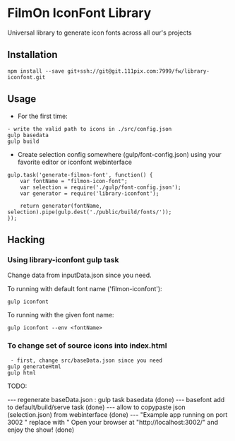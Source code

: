 # FilmOn IconFont Library

Universal library to generate icon fonts across all our's projects

## Installation

```
npm install --save git+ssh://git@git.111pix.com:7999/fw/library-iconfont.git
```

## Usage

 - For the first time:
 ```
 - write the valid path to icons in ./src/config.json
 gulp basedata
 gulp build
 ```


 - Create selection config somewhere (gulp/font-config.json) using your favorite editor or iconfont webinterface

```
gulp.task('generate-filmon-font', function() {
	var fontName = "filmon-icon-font";
    var selection = require('./gulp/font-config.json');
	var generator = require('library-iconfont');

	return generator(fontName, selection).pipe(gulp.dest('./public/build/fonts/'));
});

```

## Hacking

### Using library-iconfont gulp task

Change data from inputData.json since you need.

To running with default font name ('filmon-iconfont'):

```
gulp iconfont
```

To running with the given font name:

```
gulp iconfont --env <fontName>
```

### To change set of source icons into index.html

```
 - first, change src/baseData.json since you need
gulp generateHtml
gulp html
```



TODO: 

   --- regenerate baseData.json  : gulp task basedata (done)
   --- basefont add to default/build/serve task (done)
   --- allow to copypaste json (selection.json) from webinterface (done)
   --- "Example app running on port 3002 " replace with " Open your browser at "http://localhost:3002/"  and enjoy the show! (done)
 
